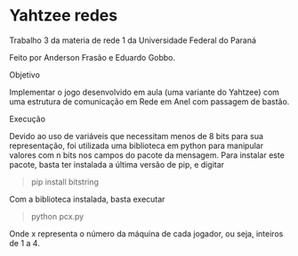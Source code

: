 # Yahtzee redes
Trabalho 3 da materia de rede 1 da Universidade Federal do Paraná

Feito por Anderson Frasão e Eduardo Gobbo.

Objetivo

Implementar o jogo desenvolvido em aula (uma variante do Yahtzee) com uma estrutura
de comunicação em Rede em Anel com passagem de bastão.

Execução

Devido ao uso de variáveis que necessitam menos de 8 bits para sua representação, foi utilizada uma biblioteca em python para manipular valores com n bits nos campos do pacote da mensagem. Para instalar este pacote, basta ter instalada a última versão de pip, e digitar

>pip install bitstring

Com a biblioteca instalada, basta executar 

> python pcx.py

Onde x representa o número da máquina de cada jogador, ou seja, inteiros de 1 a 4.

